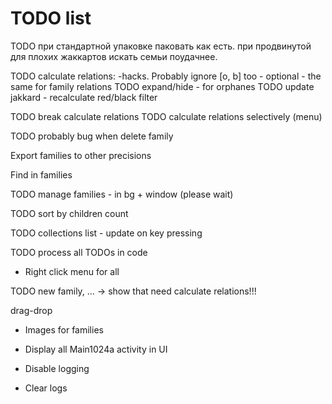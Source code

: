 # TODO list

TODO при стандартной упаковке паковать как есть. при продвинутой для плохих жаккартов искать семьи поудачнее.

TODO calculate relations: -hacks. Probably ignore [o, b] too - optional - the same for family relations
TODO expand/hide - for orphanes
TODO update jakkard - recalculate red/black filter

TODO break calculate relations
TODO calculate relations selectively (menu)

TODO probably bug when delete family

Export families to other precisions

Find in families

TODO manage families - in bg + window (please wait)

TODO sort by children count

TODO collections list - update on key pressing

TODO process all TODOs in code

* Right click menu for all

TODO new family, ... -> show that need calculate relations!!!

  drag-drop
  
  * Images for families

* Display all Main1024a activity in UI
* Disable logging
* Clear logs
